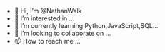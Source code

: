 - 👋 Hi, I’m @NathanWalk
- 👀 I’m interested in  ...
- 🌱 I’m currently learning Python,JavaScript,SQL...
- 💞️ I’m looking to collaborate on ...
- 📫 How to reach me ...

<!---
NathanWalk/NathanWalk is a ✨ special ✨ repository because its `README.md` (this file) appears on your GitHub profile.
You can click the Preview link to take a look at your changes.
--->
